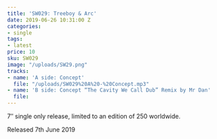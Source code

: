 ```yaml
---
title: 'SW029: Treeboy & Arc'
date: 2019-06-26 10:31:00 Z
categories:
- single
tags:
- latest
price: 10
sku: SW029
image: "/uploads/SW29.png"
tracks:
- name: 'A side: Concept'
  file: "/uploads/SW029%20A%20-%20Concept.mp3"
- name: 'B side: Concept “The Cavity We Call Dub” Remix by Mr Dan'
  file: 
---
```


7″ single only release, limited to an edition of 250 worldwide.

Released 7th June 2019